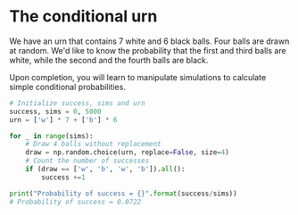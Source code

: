 # The conditional urn
We have an urn that contains 7 white and 6 black balls. Four balls are drawn at random. We'd like to know the probability that the first and third balls are white, while the second and the fourth balls are black.

Upon completion, you will learn to manipulate simulations to calculate simple conditional probabilities.


```python
# Initialize success, sims and urn
success, sims = 0, 5000
urn = ['w'] * 7 + ['b'] * 6

for _ in range(sims):
    # Draw 4 balls without replacement
    draw = np.random.choice(urn, replace=False, size=4)
    # Count the number of successes
    if (draw == ['w', 'b', 'w', 'b']).all(): 
        success +=1

print("Probability of success = {}".format(success/sims)) 
# Probability of success = 0.0722
```
